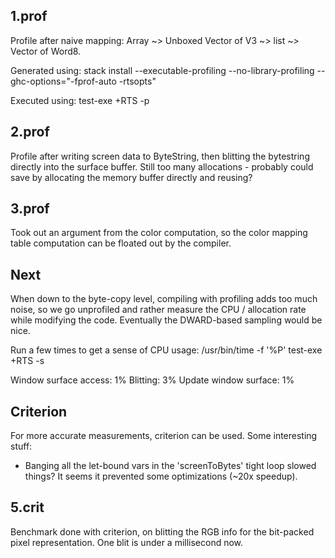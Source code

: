 
1.prof
------

Profile after naive mapping:
Array ~> Unboxed Vector of V3 ~> list ~> Vector of Word8.

Generated using:
stack install --executable-profiling --no-library-profiling --ghc-options="-fprof-auto -rtsopts"

Executed using:
test-exe +RTS -p

2.prof
------

Profile after writing screen data to ByteString, then blitting the bytestring
directly into the surface buffer. Still too many allocations - probably could
save by allocating the memory buffer directly and reusing?

3.prof
------

Took out an argument from the color computation, so the color mapping table
computation can be floated out by the compiler.

Next
----

When down to the byte-copy level, compiling with profiling adds too much noise,
so we go unprofiled and rather measure the CPU / allocation rate while modifying
the code. Eventually the DWARD-based sampling would be nice.

Run a few times to get a sense of CPU usage:
    /usr/bin/time -f '%P' test-exe +RTS -s

Window surface access: 1%
Blitting: 3%
Update window surface: 1%

Criterion
---------

For more accurate measurements, criterion can be used. Some interesting stuff:

 - Banging all the let-bound vars in the 'screenToBytes' tight loop slowed
   things? It seems it prevented some optimizations (~20x speedup).

5.crit
------

Benchmark done with criterion, on blitting the RGB info for the bit-packed pixel
representation. One blit is under a millisecond now.
